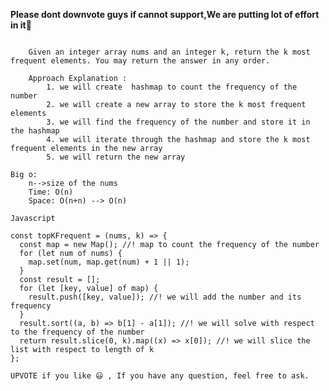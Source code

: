 **Please dont downvote guys if cannot support,We are putting lot of effort in it🙂**

```What the Question asking us to do 🤔 ?

    Given an integer array nums and an integer k, return the k most frequent elements. You may return the answer in any order.

    Approach Explanation :
        1. we will create  hashmap to count the frequency of the number
        2. we will create a new array to store the k most frequent elements
        3. we will find the frequency of the number and store it in the hashmap
        4. we will iterate through the hashmap and store the k most frequent elements in the new array
        5. we will return the new array

Big o:
    n-->size of the nums
    Time: O(n)
    Space: O(n+n) --> O(n)

```

`Javascript`

```
const topKFrequent = (nums, k) => {
  const map = new Map(); //! map to count the frequency of the number
  for (let num of nums) {
    map.set(num, map.get(num) + 1 || 1);
  }
  const result = [];
  for (let [key, value] of map) {
    result.push([key, value]); //! we will add the number and its frequency
  }
  result.sort((a, b) => b[1] - a[1]); //! we will solve with respect to the frequency of the number
  return result.slice(0, k).map((x) => x[0]); //! we will slice the list with respect to length of k
};
```



`UPVOTE if you like 😃 , If you have any question, feel free to ask.`
